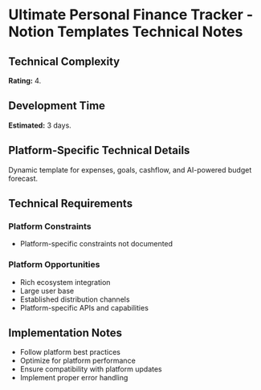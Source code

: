 # Ultimate Personal Finance Tracker - Notion Templates Technical Notes

## Technical Complexity
**Rating:** 4.

## Development Time
**Estimated:** 3 days.

## Platform-Specific Technical Details
Dynamic template for expenses, goals, cashflow, and AI-powered budget forecast.

## Technical Requirements

### Platform Constraints
- Platform-specific constraints not documented

### Platform Opportunities
- Rich ecosystem integration
- Large user base
- Established distribution channels
- Platform-specific APIs and capabilities

## Implementation Notes
- Follow platform best practices
- Optimize for platform performance
- Ensure compatibility with platform updates
- Implement proper error handling
